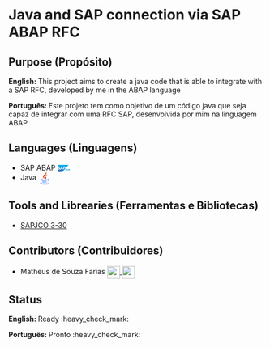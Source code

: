 <h1>Java and SAP connection via SAP ABAP RFC</h1>

<h2>Purpose (Propósito)</h2>
<p><b>English: </b>This project aims to create a java code that is able to integrate with a SAP RFC, developed by me in the ABAP language</p>
<p><b>Português: </b>Este projeto tem como objetivo de um código java que seja capaz de integrar com uma RFC SAP, desenvolvida por mim na linguagem ABAP</p>

<h2>Languages (Linguagens)</h2>
<ul>
  <li>SAP ABAP <img src='https://github.com/thisfarias/images/blob/main/ABAP.png' width='25' align='center'></li>
  <li>Java <img src='https://github.com/thisfarias/images/blob/main/java.png' width='25' height='25' align='center'></li>
</ul>

<h2>Tools and Librearies (Ferramentas e Bibliotecas)</h2>
<ul>
  <li><a href='https://support.sap.com/en/product/connectors/jco.html'>SAPJCO 3-30</a></li>
</ul>

<h2>Contributors (Contribuidores)</h2>
<ul>
  <li>
    Matheus de Souza Farias
    <a href='https://www.instagram.com/thisfarias/'><img src='https://camo.githubusercontent.com/a1aeb72312fb610c56dd84c0d0bafe9323be9466c528fca69ec099d3c33bf0f3/68747470733a2f2f696d6167652e666c617469636f6e2e636f6d2f69636f6e732f706e672f3531322f313430392f313430393934362e706e67' width='25' height='25' align='center'>   
    </a><a href='https://www.linkedin.com/in/thisfarias/'><img src='https://camo.githubusercontent.com/6480f5be8ed35c5d24ed230e1c0cf043d38b599da8aea0519c8f08fe8879fa17/68747470733a2f2f696d6167652e666c617469636f6e2e636f6d2f69636f6e732f706e672f3132382f3134352f3134353830372e706e67' width='25' height='25' align='center'></a>
  </li>
</ul>


<h2>Status</h2>
<p><b>English: </b>Ready :heavy_check_mark:</p>
<p><b>Português: </b>Pronto :heavy_check_mark:</p>
